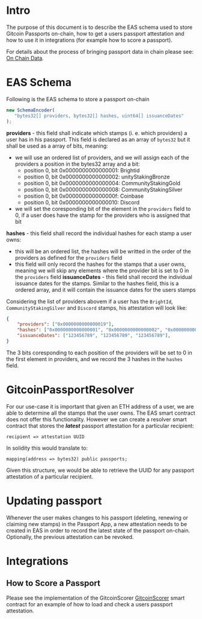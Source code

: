 
# Intro

The purpose of this document is to describe the EAS schema used to store Gitcoin Passports on-chain, how to get a users passport attestation and how to use it in integrations (for example how to score a passport).

For details about the process of bringing passport data in chain please see: [On Chain Data](./00-on-chain-data.md).

# EAS Schema
Following is the EAS schema to store a passport on-chain 

```js
new SchemaEncoder(
   "bytes32[] providers, bytes32[] hashes, uint64[] issuanceDates"
);
```

**providers** - this field shall indicate which stamps (i. e. which providers) a user has in his passport. This field is declared as an array of `bytes32` but it shall be used as a array of bits, meaning:
- we will use an ordered list of providers, and we will assign each of the providers a position in the bytes32 array and a bit: 
    - position 0, bit 0x0000000000000001: Brightid
    - position 0, bit 0x0000000000000002: unityStakingBronze
    - position 0, bit 0x0000000000000004: CommunityStakingGold
    - position 0, bit 0x0000000000000008: CommunityStakingSilver
    - position 0, bit 0x000000000000000f: Coinbase
    - position 0, bit 0x0000000000000010: Discord
- we will set the coresponding bit of the element in the `providers` field to 0, if a user does have the stamp for the providers who is assigned that bit

**hashes** - this field shall record the individual hashes for each stamp a user owns:
- this will be an ordered list, the hashes will be writted in the order of the providers as defined for the `providers` field
- this field will only record the hashes for the stamps that a user owns, meaning we will skip any elements where the provider bit is set to 0 in the `providers` field
**issuanceDates** - this field shall record the individual issuance dates for the stamps. Similar to the hashes field, this is a ordered array, and it will contain the issuance dates for the users stamps


Considering the list of providers abovem if a user has the `BrightId`, `CommunityStakingSilver` and `Discord` stamps, his attestation will look like:
```json
{
    "providers": ["0x0000000000000019"],  
    "hashes": ["0x0000000000000001", "0x0000000000000002", "0x0000000000000003"],  
    "issuanceDates": ["123456789", "123456789", "123456789"],  
}
```
The 3 bits coresponding to each position of the providers will be set to 0 in the first element in providers, and we record the 3 hashes in the `hashes` field.

# GitcoinPassportResolver
For our use-case it is important that given an ETH address of a user, we are able to determine all the stamps that the user owns.
The EAS smart contract does not offer this functionality.
However we can create a resolver smart contract that stores the ***latest*** passport attestation for a particular recipient:

    recipient => attestation UUID

In solidity this would translate to:

    mapping(address => bytes32) public passports;

Given this structure, we would be able to retrieve the UUID for any passport attestation of a particular recipient.


# Updating passport
Whenever the user makes changes to his passport (deleting, renewing or claiming new stamps) in the Passport App, a new attestation needs to be created in EAS in order to record the latest state of the passport on-chain.
Optionally, the previous attestation can be revoked.


# Integrations
## How to Score a Passport

Please see the implementation of the GitcoinScorer [GitcoinScorer](../contracts/GitcoinScorer.sol) smart contract for an example of how to load and check a users passport attestation.

